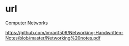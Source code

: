 # url

<a href="https://www.studocu.com/row/document/pokhara-university/computer-networks/cn-handwritten-notes-sanjay/53176689" target="_blank">Computer Networks</a>





https://github.com/imran1509/Networking-Handwritten-Notes/blob/master/Networking%20notes.pdf
